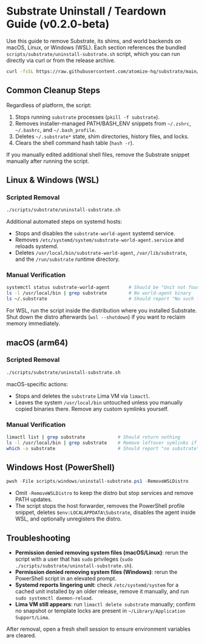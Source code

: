 # Substrate Uninstall / Teardown Guide (v0.2.0-beta)

Use this guide to remove Substrate, its shims, and world backends on macOS,
Linux, or Windows (WSL). Each section references the bundled
`scripts/substrate/uninstall-substrate.sh` script, which you can run directly via
curl or from the release archive.

```bash
curl -fsSL https://raw.githubusercontent.com/atomize-hq/substrate/main/scripts/substrate/uninstall-substrate.sh | bash
```

## Common Cleanup Steps

Regardless of platform, the script:

1. Stops running `substrate` processes (`pkill -f substrate`).
2. Removes installer-managed PATH/BASH_ENV snippets from `~/.zshrc`,
   `~/.bashrc`, and `~/.bash_profile`.
3. Deletes `~/.substrate*` state, shim directories, history files, and locks.
4. Clears the shell command hash table (`hash -r`).

If you manually edited additional shell files, remove the Substrate snippet
manually after running the script.

## Linux & Windows (WSL)

### Scripted Removal

```bash
./scripts/substrate/uninstall-substrate.sh
```

Additional automated steps on systemd hosts:

- Stops and disables the `substrate-world-agent` systemd service.
- Removes `/etc/systemd/system/substrate-world-agent.service` and reloads
  systemd.
- Deletes `/usr/local/bin/substrate-world-agent`, `/var/lib/substrate`, and the
  `/run/substrate` runtime directory.

### Manual Verification

```bash
systemctl status substrate-world-agent       # Should be "Unit not found"
ls -l /usr/local/bin | grep substrate        # No world-agent binary
ls ~/.substrate                              # Should report "No such file"
```

For WSL, run the script inside the distribution where you installed Substrate.
Shut down the distro afterwards (`wsl --shutdown`) if you want to reclaim memory
immediately.

## macOS (arm64)

### Scripted Removal

```bash
./scripts/substrate/uninstall-substrate.sh
```

macOS-specific actions:

- Stops and deletes the `substrate` Lima VM via `limactl`.
- Leaves the system `/usr/local/bin` untouched unless you manually copied
  binaries there. Remove any custom symlinks yourself.

### Manual Verification

```bash
limactl list | grep substrate            # Should return nothing
ls -l /usr/local/bin | grep substrate    # Remove leftover symlinks if present
which -a substrate                       # Should report "no substrate"
```

## Windows Host (PowerShell)

```powershell
pwsh -File scripts/windows/uninstall-substrate.ps1 -RemoveWSLDistro
```

- Omit `-RemoveWSLDistro` to keep the distro but stop services and remove PATH
  updates.
- The script stops the host forwarder, removes the PowerShell profile snippet,
  deletes `$env:LOCALAPPDATA\Substrate`, disables the agent inside WSL, and
  optionally unregisters the distro.

## Troubleshooting

- **Permission denied removing system files (macOS/Linux)**: rerun the script
  with a user that has `sudo` privileges (`sudo ./scripts/substrate/uninstall-substrate.sh`).
- **Permission denied removing system files (Windows)**: rerun the PowerShell
  script in an elevated prompt.
- **Systemd reports lingering unit**: check `/etc/systemd/system` for a cached
  unit installed by an older release, remove it manually, and run
  `sudo systemctl daemon-reload`.
- **Lima VM still appears**: run `limactl delete substrate` manually; confirm no
  snapshot or template locks are present in `~/Library/Application Support/Lima`.

After removal, open a fresh shell session to ensure environment variables are
cleared.
